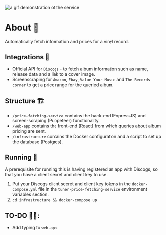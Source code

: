 ![a gif demonstration of the service](service_demo_video.gif)

# About 💬

Automatically fetch information and prices for a vinyl record.

## Integrations 🔌

- Official API for `Discogs` - to fetch album information such as name, release data and a link to a cover image.
- Screenscraping for `Amazon`, `Ebay`, `Value Your Music` and `The Records corner` to get a price range for the queried album.

## Structure 🏗

- `/price-fetching-service` contains the back-end (ExpressJS) and screen-scraping (Puppeteer) functionality.
- `/web-app` contains the front-end (React) from which queries about album pricing are sent.
- `/infrastructure` contains the Docker configuration and a script to set up the database (Postgres).

## Running 🔼

A prerequisite for running this is having registered an app with Discogs, so that you have a client secret and client key to use.

1. Put your Discogs client secret and client key tokens in the `docker-compose.yml` file in the `tuner-price-fetching-service` environment variables section.
2. `cd infrastructure && docker-compose up`

## TO-DO 👷‍♂️:

- Add typing to `web-app`
